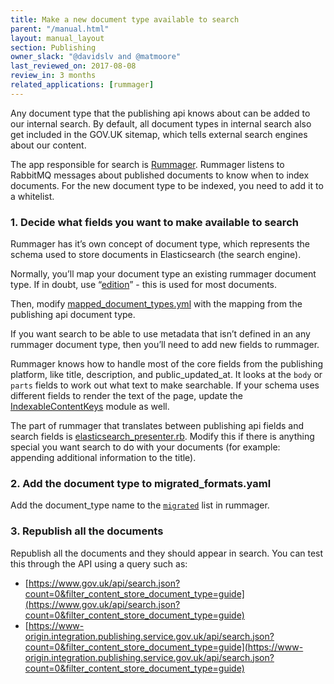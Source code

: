 ```yaml
---
title: Make a new document type available to search
parent: "/manual.html"
layout: manual_layout
section: Publishing
owner_slack: "@davidslv and @matmoore"
last_reviewed_on: 2017-08-08
review_in: 3 months
related_applications: [rummager]
---
```



Any document type that the publishing api knows about can be added to our internal search.
By default, all document types in internal search also get included in the GOV.UK sitemap, which tells external search engines about our content.

The app responsible for search is [Rummager](https://github.com/alphagov/rummager). Rummager listens to RabbitMQ messages about published documents to know when to index documents. For the new document type to be indexed, you need to add it to a whitelist.

### 1. Decide what fields you want to make available to search
Rummager has it’s own concept of document type, which represents the schema used to store documents in Elasticsearch (the search engine).

Normally, you’ll map your document type an existing rummager document type. If in doubt, use “[edition](https://docs.publishing.service.gov.uk/apis/publishing-api/model.html#edition)” - this is used for most documents.

Then, modify [mapped_document_types.yml](https://github.com/alphagov/rummager/blob/master/config/govuk_index/mapped_document_types.yaml) with the mapping from the publishing api document type.

If you want search to be able to use metadata that isn’t defined in an any rummager document type, then you’ll need to add new fields to rummager.

Rummager knows how to handle most of the core fields from the publishing platform, like title, description, and public_updated_at.
It looks at the `body` or `parts` fields to work out what text to make searchable. If your schema uses different fields to render the text of the page, update the [IndexableContentKeys](https://github.com/alphagov/rummager/blob/master/lib/govuk_index/indexable_content_keys.rb) module as well.

The part of rummager that translates between publishing api fields and search fields is [elasticsearch_presenter.rb](https://github.com/alphagov/rummager/blob/master/lib/govuk_index/presenters/elasticsearch_presenter.rb). Modify this if there is anything special you want search to do with your documents (for example: appending additional information to the title).

### 2. Add the document type to migrated_formats.yaml
Add the document_type name to the [`migrated`](https://github.com/alphagov/rummager/blob/master/config/govuk_index/migrated_formats.yaml) list in rummager.

### 3. Republish all the documents
Republish all the documents and they should appear in search. You can test this through the API using a query such as:

- [https://www.gov.uk/api/search.json?count=0&filter_content_store_document_type=guide](https://www.gov.uk/api/search.json?count=0&filter_content_store_document_type=guide)
- [https://www-origin.integration.publishing.service.gov.uk/api/search.json?count=0&filter_content_store_document_type=guide](https://www-origin.integration.publishing.service.gov.uk/api/search.json?count=0&filter_content_store_document_type=guide)


